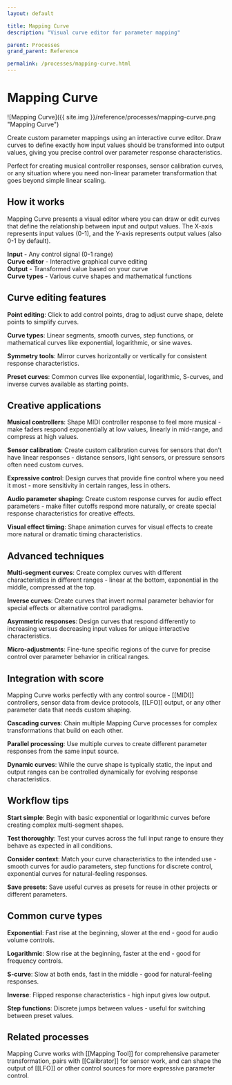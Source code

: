 ```yaml
---
layout: default

title: Mapping Curve
description: "Visual curve editor for parameter mapping"

parent: Processes
grand_parent: Reference

permalink: /processes/mapping-curve.html
---
```

# Mapping Curve

![Mapping Curve]({{ site.img }}/reference/processes/mapping-curve.png "Mapping Curve")

Create custom parameter mappings using an interactive curve editor. Draw curves to define exactly how input values should be transformed into output values, giving you precise control over parameter response characteristics.

Perfect for creating musical controller responses, sensor calibration curves, or any situation where you need non-linear parameter transformation that goes beyond simple linear scaling.

## How it works

Mapping Curve presents a visual editor where you can draw or edit curves that define the relationship between input and output values. The X-axis represents input values (0-1), and the Y-axis represents output values (also 0-1 by default).

**Input** - Any control signal (0-1 range)  
**Curve editor** - Interactive graphical curve editing  
**Output** - Transformed value based on your curve  
**Curve types** - Various curve shapes and mathematical functions

## Curve editing features

**Point editing**: Click to add control points, drag to adjust curve shape, delete points to simplify curves.

**Curve types**: Linear segments, smooth curves, step functions, or mathematical curves like exponential, logarithmic, or sine waves.

**Symmetry tools**: Mirror curves horizontally or vertically for consistent response characteristics.

**Preset curves**: Common curves like exponential, logarithmic, S-curves, and inverse curves available as starting points.

## Creative applications

**Musical controllers**: Shape MIDI controller response to feel more musical - make faders respond exponentially at low values, linearly in mid-range, and compress at high values.

**Sensor calibration**: Create custom calibration curves for sensors that don't have linear responses - distance sensors, light sensors, or pressure sensors often need custom curves.

**Expressive control**: Design curves that provide fine control where you need it most - more sensitivity in certain ranges, less in others.

**Audio parameter shaping**: Create custom response curves for audio effect parameters - make filter cutoffs respond more naturally, or create special response characteristics for creative effects.

**Visual effect timing**: Shape animation curves for visual effects to create more natural or dramatic timing characteristics.

## Advanced techniques

**Multi-segment curves**: Create complex curves with different characteristics in different ranges - linear at the bottom, exponential in the middle, compressed at the top.

**Inverse curves**: Create curves that invert normal parameter behavior for special effects or alternative control paradigms.

**Asymmetric responses**: Design curves that respond differently to increasing versus decreasing input values for unique interactive characteristics.

**Micro-adjustments**: Fine-tune specific regions of the curve for precise control over parameter behavior in critical ranges.

## Integration with score

Mapping Curve works perfectly with any control source - [[MIDI]] controllers, sensor data from device protocols, [[LFO]] output, or any other parameter data that needs custom shaping.

**Cascading curves**: Chain multiple Mapping Curve processes for complex transformations that build on each other.

**Parallel processing**: Use multiple curves to create different parameter responses from the same input source.

**Dynamic curves**: While the curve shape is typically static, the input and output ranges can be controlled dynamically for evolving response characteristics.

## Workflow tips

**Start simple**: Begin with basic exponential or logarithmic curves before creating complex multi-segment shapes.

**Test thoroughly**: Test your curves across the full input range to ensure they behave as expected in all conditions.

**Consider context**: Match your curve characteristics to the intended use - smooth curves for audio parameters, step functions for discrete control, exponential curves for natural-feeling responses.

**Save presets**: Save useful curves as presets for reuse in other projects or different parameters.

## Common curve types

**Exponential**: Fast rise at the beginning, slower at the end - good for audio volume controls.

**Logarithmic**: Slow rise at the beginning, faster at the end - good for frequency controls.

**S-curve**: Slow at both ends, fast in the middle - good for natural-feeling responses.

**Inverse**: Flipped response characteristics - high input gives low output.

**Step functions**: Discrete jumps between values - useful for switching between preset values.

## Related processes

Mapping Curve works with [[Mapping Tool]] for comprehensive parameter transformation, pairs with [[Calibrator]] for sensor work, and can shape the output of [[LFO]] or other control sources for more expressive parameter control.